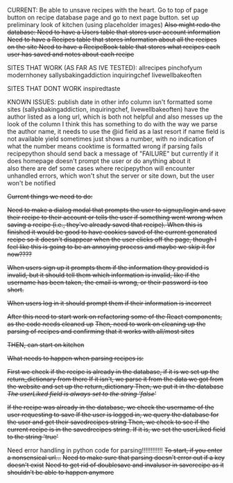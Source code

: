 CURRENT:
	Be able to unsave recipes with the heart.
	Go to top of page button on recipe database page and go to next page button.
	set up preliminary look of kitchen (using placeholder images)
	~~Also might redo the database:
		Need to have a Users table that stores user account information
		Need to have a Recipes table that stores information about all the recipes on the site
		Need to have a RecipeBook table that stores what recipes each user has saved and notes about each recipe~~


SITES THAT WORK (AS FAR AS IVE TESTED):
	allrecipes
	pinchofyum
	modernhoney
	sallysbakingaddiction
	inquiringchef
	livewellbakeoften

SITES THAT DONT WORK
	inspiredtaste


KNOWN ISSUES:
	publish date in other info column isn't formatted
	some sites (sallysbakingaddiction, inquiringchef, livewellbakeoften) have the author listed as a long url, which is both not helpful and also messes up the look of the column
		I think this has something to do with the way we parse the author name, it needs to use the @id field as a last resort if name field is not available
	yield sometimes just shows a number, with no indication of what the number means
	cooktime is formatted wrong
	if parsing fails recipepython should send back a message of "FAILURE" but currently if it does homepage doesn't prompt the user or do anything about it\
		also there are def some cases where recipepython will encounter unhandled errors, which won't shut the server or site down, but the user won't be notified











~~Current things we need to do:~~

~~Need to make a dialog modal that prompts the user to signup/login and save their recipe to their account or tells the user if something went wrong when saving a recipe
	(i.e., they've already saved that recipe). When this is finished it would be good to have cookies saved of the current generated recipe so it doesn't disappear when the user clicks off
	the page, though I feel like this is going to be an annoying process and maybe we skip it for now????~~

~~When users sign up it prompts them if the information they provided is invalid, but it should tell them which information is invalid, like if the username has been taken, the email
	is wrong, or their password is too short.~~

~~When users log in it should prompt them if their information is incorrect~~

~~After this need to start work on refactoring some of the React components, as the code needs cleaned up~~
~~Then, need to work on cleaning up the parsing of recipes and confirming that it works with all/most sites~~

~~THEN, can start on kitchen~~




~~What needs to happen when parsing recipes is:~~

~~First we check if the recipe is already in the database, if it is we set up the return_dictionary from there
	If it isn't, we parse it from the data we got from the website and set up the return_dictionary
	Then, we put it in the database
	*The userLiked field is always set to the string 'false'*~~

~~If the recipe was already in the database, we check the username of the user requesting to save
	If the user is logged in, we query the database for the user and get their savedrecipes string
	Then, we check to see if the current recipe is in the savedrecipes string.
		If it is, we set the userLiked field to the string 'true'~~

Need error handling in python code for parsing!!!!!!!!!!!!
	~~To start, if you enter a nonsensical url...~~
	~~Need to make sure that parsing doesn't error out if a key doesn't exist~~
	~~Need to get rid of doublesave and invaluser in saverecipe as it shouldn't be able to happen anymore~~
